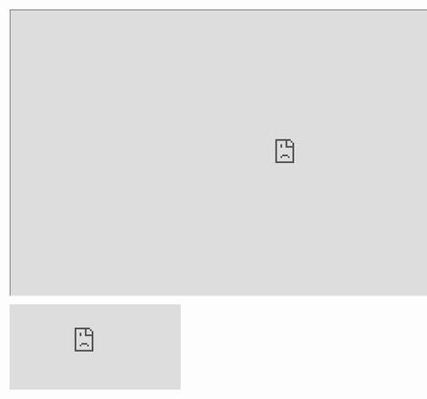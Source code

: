 <iframe src="https://en.wikipedia.org/wiki/Fort_Canning_Hill"
height="500px" width="1000px">

</iframe>

<embed src="
https://en.wikipedia.org/wiki/Fort_Canning_Hill" 
		 type="text/html" />